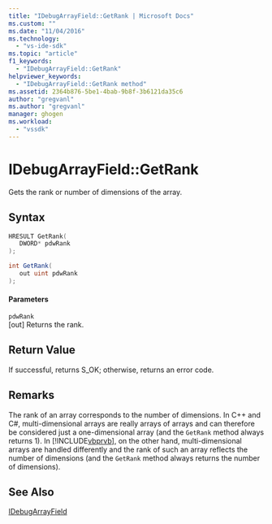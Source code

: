 ```yaml
---
title: "IDebugArrayField::GetRank | Microsoft Docs"
ms.custom: ""
ms.date: "11/04/2016"
ms.technology: 
  - "vs-ide-sdk"
ms.topic: "article"
f1_keywords: 
  - "IDebugArrayField::GetRank"
helpviewer_keywords: 
  - "IDebugArrayField::GetRank method"
ms.assetid: 2364b876-5be1-4bab-9b8f-3b6121da35c6
author: "gregvanl"
ms.author: "gregvanl"
manager: ghogen
ms.workload: 
  - "vssdk"
---
```

# IDebugArrayField::GetRank
Gets the rank or number of dimensions of the array.  
  
## Syntax  
  
```cpp  
HRESULT GetRank(   
   DWORD* pdwRank  
);  
```  
  
```csharp  
int GetRank(  
   out uint pdwRank  
);  
```  
  
#### Parameters  
 `pdwRank`  
 [out] Returns the rank.  
  
## Return Value  
 If successful, returns S_OK; otherwise, returns an error code.  
  
## Remarks  
 The rank of an array corresponds to the number of dimensions. In C++ and C#, multi-dimensional arrays are really arrays of arrays and can therefore be considered just a one-dimensional array (and the `GetRank` method always returns 1). In [!INCLUDE[vbprvb](../../../code-quality/includes/vbprvb_md.md)], on the other hand, multi-dimensional arrays are handled differently and the rank of such an array reflects the number of dimensions (and the `GetRank` method always returns the number of dimensions).  
  
## See Also  
 [IDebugArrayField](../../../extensibility/debugger/reference/idebugarrayfield.md)